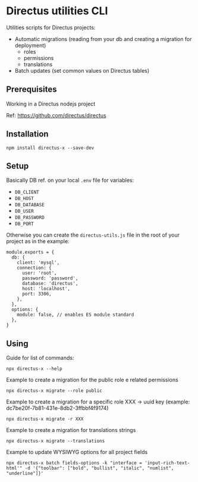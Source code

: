 # Directus utilities CLI

Utilities scripts for Directus projects:

- Automatic migrations (reading from your db and creating a migration for deployment)
  - roles
  - permissions
  - translations
- Batch updates (set common values on Directus tables)

## Prerequisites

Working in a Directus nodejs project

Ref: https://github.com/directus/directus

## Installation

```
npm install directus-x --save-dev
```

## Setup

Basically DB ref. on your local `.env` file for variables:

- `DB_CLIENT`
- `DB_HOST`
- `DB_DATABASE`
- `DB_USER`
- `DB_PASSWORD`
- `DB_PORT`

Otherwise you can create the `directus-utils.js` file in the root of your project as in the example:

```
module.exports = {
  db: {
    client: 'mysql',
    connection: {
      user: 'root',
      password: 'password',
      database: 'directus',
      host: 'localhost',
      port: 3306,
    },
  },
  options: {
    module: false, // enables ES module standard
  },
}
```

## Using

Guide for list of commands:

```
npx directus-x --help
```

Example to create a migration for the public role e related permissions

```
npx directus-x migrate --role public
```

Example to create a migration for a specific role XXX -> uuid key (example: dc7be20f-7b81-431e-8db2-3ffbbf4f9174)

```
npx directus-x migrate -r XXX
```

Example to create a migration for translations strings

```
npx directus-x migrate --translations
```

Example to update WYSIWYG options for all project fields

```
npx directus-x batch fields-options -k "interface = 'input-rich-text-html'" -d '{"toolbar": ["bold", "bullist", "italic", "numlist", "underline"]}'
```
